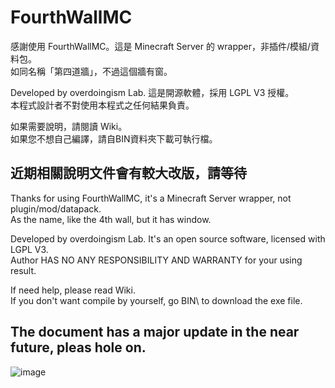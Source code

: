 # FourthWallMC

感謝使用 FourthWallMC。這是 Minecraft Server 的 wrapper，非插件/模組/資料包。  
如同名稱「第四道牆」，不過這個牆有窗。

Developed by overdoingism Lab. 這是開源軟體，採用 LGPL V3 授權。   
本程式設計者不對使用本程式之任何結果負責。

如果需要說明，請閱讀 Wiki。  
如果您不想自己編譯，請自BIN資料夾下載可執行檔。

**近期相關說明文件會有較大改版，請等待**
----------------------------------------------------


Thanks for using FourthWallMC, it's a Minecraft Server wrapper, not plugin/mod/datapack.  
As the name, like the 4th wall, but it has window.

Developed by overdoingism Lab. It's an open source software, licensed with LGPL V3.  
Author HAS NO ANY RESPONSIBILITY AND WARRANTY for your using result.

If need help, please read Wiki.  
If you don't want compile by yourself, go BIN\ to download the exe file.

**The document has a major update in the near future, pleas hole on.**
----------------------------------------------------


![image](https://i.imgur.com/LymWm8D.jpg)
